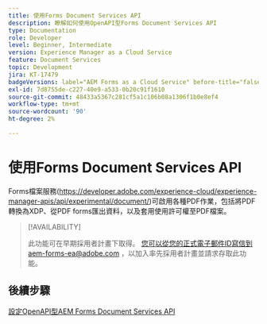 ```yaml
---
title: 使用Forms Document Services API
description: 瞭解如何使用OpenAPI型Forms Document Services API
type: Documentation
role: Developer
level: Beginner, Intermediate
version: Experience Manager as a Cloud Service
feature: Document Services
topic: Development
jira: KT-17479
badgeVersions: label="AEM Forms as a Cloud Service" before-title="false"
exl-id: 7d8755de-c227-40e9-a533-0b20c91f1610
source-git-commit: 48433a5367c281cf5a1c106b08a1306f1b0e8ef4
workflow-type: tm+mt
source-wordcount: '90'
ht-degree: 2%

---
```


# 使用Forms Document Services API

Forms檔案服務(https://developer.adobe.com/experience-cloud/experience-manager-apis/api/experimental/document/)可啟用各種PDF作業，包括將PDF轉換為XDP、從PDF forms匯出資料，以及套用使用許可權至PDF檔案。

>[!AVAILABILITY]
>
>此功能可在早期採用者計畫下取得。 您可以從您的正式電子郵件ID寫信到aem-forms-ea@adobe.com ，以加入率先採用者計畫並請求存取此功能。


## 後續步驟

[設定OpenAPI型AEM Forms Document Services API](using-open-api.md)
